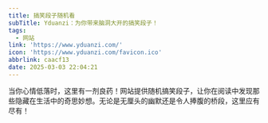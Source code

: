 ```yaml
---
title: 搞笑段子随机看
subTitle: Yduanzi：为你带来脑洞大开的搞笑段子！
tags:
  - 网站
link: 'https://www.yduanzi.com/'
icon: 'https://www.yduanzi.com/favicon.ico'
abbrlink: caacf13
date: 2025-03-03 22:04:21
---
```


当你心情低落时，这里有一剂良药！网站提供随机搞笑段子，让你在阅读中发现那些隐藏在生活中的奇思妙想。无论是无厘头的幽默还是令人捧腹的桥段，这里应有尽有！